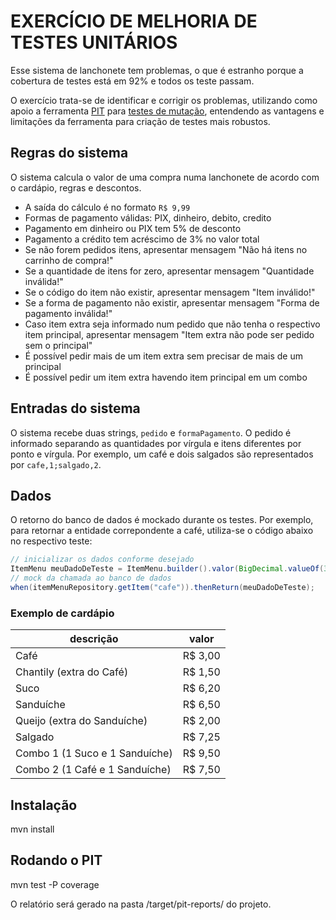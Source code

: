# EXERCÍCIO DE MELHORIA DE TESTES UNITÁRIOS

Esse sistema de lanchonete tem problemas, o que é estranho porque a cobertura de testes está em 92% e todos os teste passam.

O exercício trata-se de identificar e corrigir os problemas, utilizando como apoio a ferramenta [PIT](https://pitest.org/) para [testes de mutação](https://pt.wikipedia.org/wiki/Teste_de_muta%C3%A7%C3%A3o), entendendo as vantagens e limitações da ferramenta para criação de testes mais robustos.

## Regras do sistema
O sistema calcula o valor de uma compra numa lanchonete de acordo com o cardápio, regras e descontos.

- A saída do cálculo é no formato `R$ 9,99`
- Formas de pagamento válidas: PIX, dinheiro, debito, credito
- Pagamento em dinheiro ou PIX tem 5% de desconto
- Pagamento a crédito tem acréscimo de 3% no valor total
- Se não forem pedidos itens, apresentar mensagem "Não há itens no carrinho de compra!"
- Se a quantidade de itens for zero, apresentar mensagem "Quantidade inválida!"
- Se o código do item não existir, apresentar mensagem "Item inválido!"
- Se a forma de pagamento não existir, apresentar mensagem "Forma de pagamento inválida!"
- Caso item extra seja informado num pedido que não tenha o respectivo item principal, apresentar mensagem "Item extra não pode ser pedido sem o principal"
- É possível pedir mais de um item extra sem precisar de mais de um principal
- É possível pedir um item extra havendo item principal em um combo

## Entradas do sistema

O sistema recebe duas strings, `pedido` e  `formaPagamento`. O pedido é informado separando as quantidades por vírgula e itens diferentes por ponto e vírgula. Por exemplo, um café e dois salgados são representados por `cafe,1;salgado,2`.

## Dados

O retorno do banco de dados é mockado durante os testes. Por exemplo, para retornar a entidade correpondente a café, utiliza-se o código abaixo no respectivo teste:

```java
// inicializar os dados conforme desejado
ItemMenu meuDadoDeTeste = ItemMenu.builder().valor(BigDecimal.valueOf(3.00)).build();
// mock da chamada ao banco de dados
when(itemMenuRepository.getItem("cafe")).thenReturn(meuDadoDeTeste);
```

### Exemplo de cardápio

  | descrição                      | valor   |
  |--------------------------------|---------|
  | Café                           | R$ 3,00 |
  | Chantily (extra do Café)       | R$ 1,50 |
  | Suco                           | R$ 6,20 |
  | Sanduíche                      | R$ 6,50 |
  | Queijo (extra do Sanduíche)    | R$ 2,00 |
  | Salgado                        | R$ 7,25 |
  | Combo 1 (1 Suco e 1 Sanduíche) | R$ 9,50 |
  | Combo 2 (1 Café e 1 Sanduíche) | R$ 7,50 |

## Instalação

mvn install

## Rodando o PIT

mvn test -P coverage

O relatório será gerado na pasta /target/pit-reports/ do projeto.
